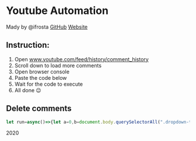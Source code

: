 # Youtube Automation
Mady by @ifrosta [GitHub](https://github.com/iFrosta) [Website](https://ifrosta.com)

## Instruction:
1. Open www.youtube.com/feed/history/comment_history
2. Scroll down to load more comments
2. Open browser console
3. Paste the code below
4. Wait for the code to execute
5. All done 😉

## Delete comments
```javascript
let run=async()=>{let a=0,b=document.body.querySelectorAll(".dropdown-trigger"),c=a=>new Promise(b=>setTimeout(b,a));for(let d=0;d<b.length;d++){await c(50),b.item(d).click();let e=document.body.getElementsByClassName("style-scope ytd-menu-navigation-item-renderer");for(let b=0;b<e.length;b++)if("Delete"===e.item(b).textContent){e.item(b).click(),await c(200);let d=document.body.getElementsByClassName("yt-button-renderer");for(let b=0;b<d.length;b++)if("Delete"===d.item(b).textContent){d.item(b).click(),a++;break}break}await c(50)}console.log("Deleted:",a,"items")};run();
```

2020